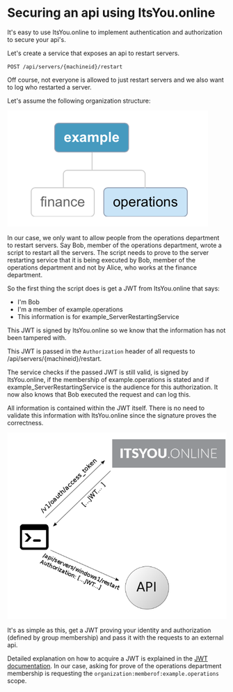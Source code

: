 # Securing an api using ItsYou.online

It's easy to use ItsYou.online to implement authentication and authorization to secure your api's.

Let's create a service that exposes an api to restart servers.

```
POST /api/servers/{machineid}/restart
```

Off course, not everyone is allowed to just restart servers and we also want to log who restarted a server.

Let's assume the following organization structure:

![OrganizationStructure](organizationstructure.png)

In our case, we only want to allow people from the operations department to restart servers.
Say Bob, member of the operations department, wrote a script to restart all the servers. The script needs to prove to the server restarting service that it is being executed by Bob, member of the operations department and not by Alice, who works at the finance department.

So the first thing the script does is get a JWT from ItsYou.online that says:
- I'm Bob
- I'm a member of example.operations
- This information is for example_ServerRestartingService

This JWT is signed by ItsYou.online so we know that the information has not been tampered with.


This JWT is passed in the `Authorization` header of all requests to /api/servers/{machineid}/restart.

The service checks if the passed JWT is still valid, is signed by ItsYou.online, if the membership of example.operations is stated and if example_ServerRestartingService is the audience for this authorization.
It now also knows that Bob executed the request and can log this.

All information is contained within the JWT itself. There is no need to validate this information with ItsYou.online since the signature proves the correctness.

![Secure an API using ItsYouOnline](SecureAnAPIUsingIYO.png)

It's as simple as this, get a JWT proving your identity and authorization (defined by group membership) and pass it with the requests to an external api.

Detailed explanation on how to acquire a JWT is explained in the [JWT documentation](../oauth2/jwt.md).
In our case, asking for prove of the operations department membership is requesting the `organization:memberof:example.operations` scope.
